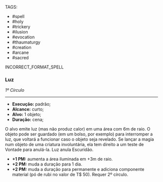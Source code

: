 TAGS:
- #spell
- #holy
- #trickery
- #ilusion
- #evocation
- #thaumaturgy
- #creation
- #arcane
- #sacred

INCORRECT_FORMAT_SPELL
### Luz
*1º Círculo*
___
- **Execução:** padrão;
- **Alcance:** curto;
- **Alvo:** 1 objeto;
- **Duração:** cena;

O alvo emite luz (mas não produz calor) em uma área com 6m de raio. O objeto pode ser guardado (em um bolso, por exemplo) para interromper a luz, que voltará a funcionar caso o objeto seja revelado. Se lançar a magia num objeto de uma criatura involuntária, ela tem direito a um teste de Vontade para anulá-la. Luz anula Escuridão.
 

- **+1 PM:** aumenta a área iluminada em +3m de raio.
- **+2 PM:** muda a duração para 1 dia.
- **+2 PM:** muda a duração para permanente e adiciona componente material (pó de rubi no valor de T$ 50). Requer 2º círculo.
